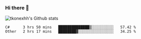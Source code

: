 ### Hi there 👋

![tkonexhh's Github stats](https://github-readme-stats.vercel.app/api?username=tkonexhh&show_icons=true)


<!--START_SECTION:waka-->

```text
C#      3 hrs 50 mins   ██████████████▒░░░░░░░░░░   57.42 %
Other   2 hrs 17 mins   ████████▓░░░░░░░░░░░░░░░░   34.25 %
```

<!--END_SECTION:waka-->
